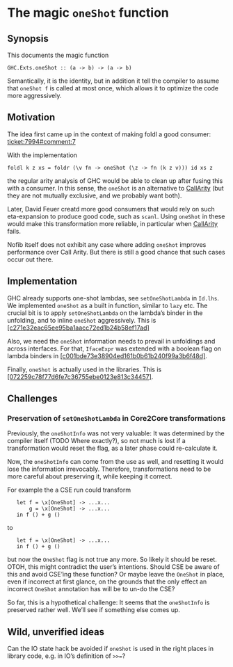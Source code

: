 # The magic `oneShot` function

## Synopsis


This documents the magic function

```wiki
GHC.Exts.oneShot :: (a -> b) -> (a -> b)
```


Semantically, it is the identity, but in addition it tell the compiler to assume that `oneShot f` is called at most once, which allows it to optimize the code more aggressively.

## Motivation


The idea first came up in the context of making foldl a good consumer: [ticket:7994\#comment:7](https://gitlab.haskell.org/ghc/ghc/issues/7994)


With the implementation

```wiki
foldl k z xs = foldr (\v fn -> oneShot (\z -> fn (k z v))) id xs z
```


the regular arity analysis of GHC would be able to clean up after fusing this with a consumer. In this sense, the `oneShot` is an alternative to [CallArity](call-arity) (but they are not mutually exclusive, and we probably want both).


Later, David Feuer creatd more good consumers that would rely on such eta-expansion to produce good code, such as `scanl`. Using `oneShot` in these would make this transformation more reliable, in particular when [CallArity](call-arity) fails.


Nofib itself does not exhibit any case where adding `oneShot` improves performance over Call Arity. But there is still a good chance that such cases occur out there.

## Implementation


GHC already supports one-shot lambdas, see `setOneShotLambda` in `Id.lhs`. We implemented `oneShot` as a built in function, similar to `lazy` etc. The crucial bit is to apply `setOneShotLambda` on the lambda’s binder in the unfolding, and to inline `oneShot` aggressively. This is [\[c271e32eac65ee95ba1aacc72ed1b24b58ef17ad\]](/trac/ghc/changeset/c271e32eac65ee95ba1aacc72ed1b24b58ef17ad/ghc)


Also, we need the `oneShot` information needs to prevail in unfoldings and across interfaces. For that, `IfaceExpr` was extended with a boolean flag on lambda binders in [\[c001bde73e38904ed161b0b61b240f99a3b6f48d\]](/trac/ghc/changeset/c001bde73e38904ed161b0b61b240f99a3b6f48d/ghc).


Finally, `oneShot` is actually used in the libraries. This is [\[072259c78f77d6fe7c36755ebe0123e813c34457\]](/trac/ghc/changeset/072259c78f77d6fe7c36755ebe0123e813c34457/ghc).

## Challenges

### Preservation of `setOneShotLambda` in Core2Core transformations


Previously, the `oneShotInfo` was not very valuable: It was determined by the compiler itself (TODO Where exactly?), so not much is lost if a transformation would reset the flag, as a later phase could re-calculate it.


Now, the `oneShotInfo` can come from the use as well, and resetting it would lose the information irrevocably. Therefore, transformations need to be more careful about preserving it, while keeping it correct.


For example the a CSE run could transform

```wiki
   let f = \x[OneShot] -> ...x...
       g = \x[OneShot] -> ...x...
   in f () + g ()
```


to

```wiki
   let f = \x[OneShot] -> ...x...
   in f () + g ()
```


but now the `OneShot` flag is not true any more. So likely it should be reset. OTOH, this might contradict the user’s intentions. Should CSE be aware of this and avoid CSE’ing these function? Or maybe leave the `OneShot` in place, even if incorrect at first glance, on the grounds that the only effect an incorrect `OneShot` annotation has will be to un-do the CSE?


So far, this is a hypothetical challenge: It seems that the `oneShotInfo` is preserved rather well. We’ll see if something else comes up.

## Wild, unverified ideas


Can the IO state hack be avoided if `oneShot` is used in the right places in library code, e.g. in IO’s definition of `>>=`?

